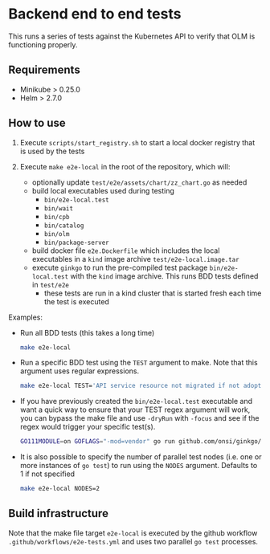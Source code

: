 # Backend end to end tests

This runs a series of tests against the Kubernetes API to verify that OLM is functioning properly.

## Requirements

* Minikube > 0.25.0
* Helm > 2.7.0

## How to use

1. Execute `scripts/start_registry.sh` to start a local docker registry that is used by the tests

2. Execute `make e2e-local` in the root of the repository, which will:

   - optionally update `test/e2e/assets/chart/zz_chart.go` as needed
   - build local executables used during testing
     - `bin/e2e-local.test`
     - `bin/wait`
     - `bin/cpb`
     - `bin/catalog`
     - `bin/olm`
     - `bin/package-server`
   - build docker file `e2e.Dockerfile` which includes the local executables in a `kind` image archive `test/e2e-local.image.tar`
   - execute `ginkgo` to run the pre-compiled test package `bin/e2e-local.test` with the `kind` image archive. This runs BDD tests defined in `test/e2e`
     - these tests are run in a kind cluster that is started fresh each time the test is executed


Examples:

- Run all BDD tests (this takes a long time)

  ```bash
  make e2e-local
  ```

- Run a specific BDD test using the `TEST` argument to make. Note that this argument uses regular expressions.

  ```bash
  make e2e-local TEST='API service resource not migrated if not adoptable'
  ```

- If you have previously created the `bin/e2e-local.test` executable and want a quick way to ensure that your TEST regex argument will work, you can bypass the 
make file and use `-dryRun` with `-focus` and see if the regex would trigger your specific test(s).
  
  ```bash
  GO111MODULE=on GOFLAGS="-mod=vendor" go run github.com/onsi/ginkgo/ginkgo -dryRun -focus 'API service resource not migrated if not adoptable' bin/e2e-local.test
  ```

- It is also possible to specify the number of parallel test nodes (i.e. one or more instances of `go test`) to run using the `NODES` argument. Defaults to 1 if not specified

  ```bash
  make e2e-local NODES=2
  ```

## Build infrastructure

Note that the make file target `e2e-local` is executed by the github workflow `.github/workflows/e2e-tests.yml` and uses two parallel `go test` processes.
